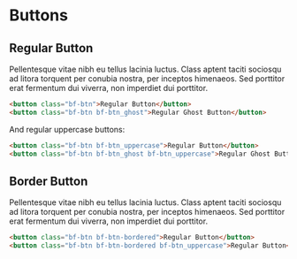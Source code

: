 # Buttons

## Regular Button

Pellentesque vitae nibh eu tellus lacinia luctus. Class aptent taciti sociosqu ad litora torquent per conubia nostra, per inceptos himenaeos. Sed porttitor erat fermentum dui viverra, non imperdiet dui porttitor.

```html
<button class="bf-btn">Regular Button</button>
<button class="bf-btn bf-btn_ghost">Regular Ghost Button</button>
```

And regular uppercase buttons:
```html
<button class="bf-btn bf-btn_uppercase">Regular Button</button>
<button class="bf-btn bf-btn_ghost bf-btn_uppercase">Regular Ghost Button</button>
```

## Border Button

Pellentesque vitae nibh eu tellus lacinia luctus. Class aptent taciti sociosqu ad litora torquent per conubia nostra, per inceptos himenaeos. Sed porttitor erat fermentum dui viverra, non imperdiet dui porttitor.

```html
<button class="bf-btn bf-btn-bordered">Regular Button</button>
<button class="bf-btn bf-btn-bordered bf-btn_uppercase">Regular Button</button>
```